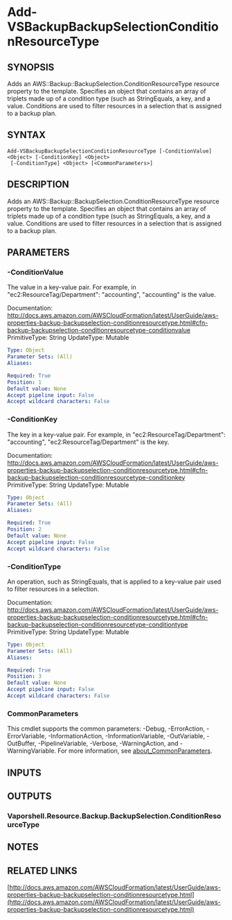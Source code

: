 # Add-VSBackupBackupSelectionConditionResourceType

## SYNOPSIS
Adds an AWS::Backup::BackupSelection.ConditionResourceType resource property to the template.
Specifies an object that contains an array of triplets made up of a condition type (such as StringEquals, a key, and a value.
Conditions are used to filter resources in a selection that is assigned to a backup plan.

## SYNTAX

```
Add-VSBackupBackupSelectionConditionResourceType [-ConditionValue] <Object> [-ConditionKey] <Object>
 [-ConditionType] <Object> [<CommonParameters>]
```

## DESCRIPTION
Adds an AWS::Backup::BackupSelection.ConditionResourceType resource property to the template.
Specifies an object that contains an array of triplets made up of a condition type (such as StringEquals, a key, and a value.
Conditions are used to filter resources in a selection that is assigned to a backup plan.

## PARAMETERS

### -ConditionValue
The value in a key-value pair.
For example, in "ec2:ResourceTag/Department": "accounting", "accounting" is the value.

Documentation: http://docs.aws.amazon.com/AWSCloudFormation/latest/UserGuide/aws-properties-backup-backupselection-conditionresourcetype.html#cfn-backup-backupselection-conditionresourcetype-conditionvalue
PrimitiveType: String
UpdateType: Mutable

```yaml
Type: Object
Parameter Sets: (All)
Aliases:

Required: True
Position: 1
Default value: None
Accept pipeline input: False
Accept wildcard characters: False
```

### -ConditionKey
The key in a key-value pair.
For example, in "ec2:ResourceTag/Department": "accounting", "ec2:ResourceTag/Department" is the key.

Documentation: http://docs.aws.amazon.com/AWSCloudFormation/latest/UserGuide/aws-properties-backup-backupselection-conditionresourcetype.html#cfn-backup-backupselection-conditionresourcetype-conditionkey
PrimitiveType: String
UpdateType: Mutable

```yaml
Type: Object
Parameter Sets: (All)
Aliases:

Required: True
Position: 2
Default value: None
Accept pipeline input: False
Accept wildcard characters: False
```

### -ConditionType
An operation, such as StringEquals, that is applied to a key-value pair used to filter resources in a selection.

Documentation: http://docs.aws.amazon.com/AWSCloudFormation/latest/UserGuide/aws-properties-backup-backupselection-conditionresourcetype.html#cfn-backup-backupselection-conditionresourcetype-conditiontype
PrimitiveType: String
UpdateType: Mutable

```yaml
Type: Object
Parameter Sets: (All)
Aliases:

Required: True
Position: 3
Default value: None
Accept pipeline input: False
Accept wildcard characters: False
```

### CommonParameters
This cmdlet supports the common parameters: -Debug, -ErrorAction, -ErrorVariable, -InformationAction, -InformationVariable, -OutVariable, -OutBuffer, -PipelineVariable, -Verbose, -WarningAction, and -WarningVariable. For more information, see [about_CommonParameters](http://go.microsoft.com/fwlink/?LinkID=113216).

## INPUTS

## OUTPUTS

### Vaporshell.Resource.Backup.BackupSelection.ConditionResourceType
## NOTES

## RELATED LINKS

[http://docs.aws.amazon.com/AWSCloudFormation/latest/UserGuide/aws-properties-backup-backupselection-conditionresourcetype.html](http://docs.aws.amazon.com/AWSCloudFormation/latest/UserGuide/aws-properties-backup-backupselection-conditionresourcetype.html)

